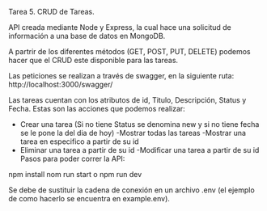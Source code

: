 Tarea 5. CRUD de Tareas.

API creada mediante Node y Express, la cual hace una solicitud de información a una base de datos en MongoDB.

A partrir de los diferentes métodos (GET, POST, PUT, DELETE) podemos hacer que el CRUD este disponible para las tareas.

Las peticiones se realizan a través de swagger, en la siguiente ruta:
http://localhost:3000/swagger/

Las tareas cuentan con los atributos de id, Titulo, Descripción, Status y Fecha. 
Estas son las acciones que podemos realizar: 
- Crear una tarea (Si no tiene Status se denomina new y si no tiene fecha se le pone la del dia de hoy)
-Mostrar todas las tareas
-Mostrar una tarea en especifico a partir de su id
- Eliminar una tarea a partir de su id
-Modificar una tarea a partir de su id
Pasos para poder correr la API:

npm install
nom run start o npm run dev

Se debe de sustituir la cadena de conexión en un archivo .env (el ejemplo de como hacerlo se encuentra en example.env).

